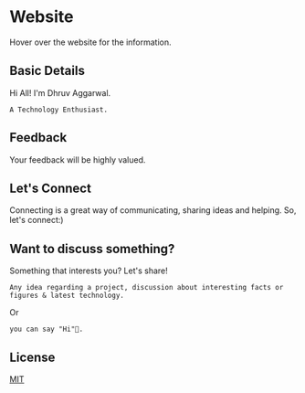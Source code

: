 # Website

Hover over the website for the information.

## Basic Details 

Hi All! I'm Dhruv Aggarwal.

```
A Technology Enthusiast.
````
## Feedback

Your feedback will be highly valued. 

## Let's Connect

Connecting is a great way of communicating, sharing ideas and helping. So, let's connect:)

## Want to discuss something?

Something that interests you? Let's share!

````
Any idea regarding a project, discussion about interesting facts or figures & latest technology.
````
Or
````
you can say "Hi"👋.
````

## License
[MIT](https://github.com/dA505819/dA505819.github.io/blob/master/LICENSE)
